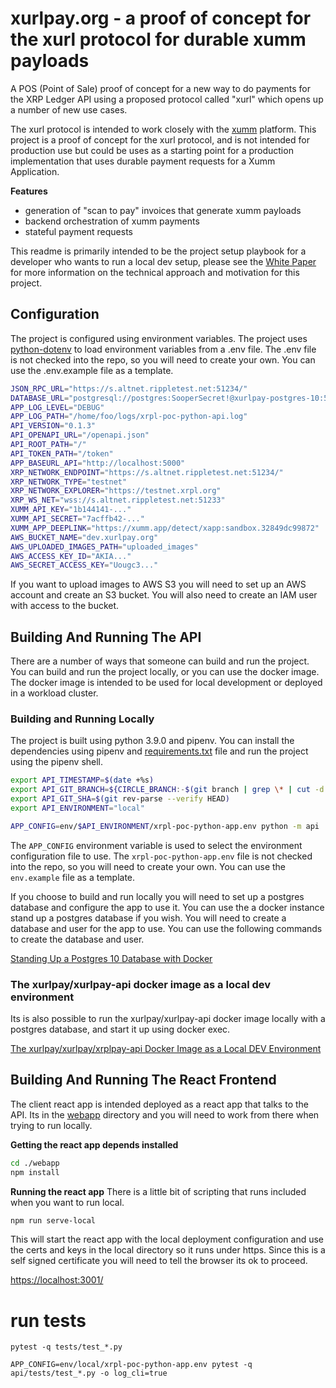 # xurlpay.org - a proof of concept for the xurl protocol for durable xumm payloads
A POS (Point of Sale) proof of concept for a new way to do payments for the XRP Ledger API using a proposed protocol called "xurl" which opens up a number of new use cases. 

The xurl protocol is intended to work closely with the [xumm](https://xumm.app) platform. This project is a proof of concept for the xurl protocol, and is not intended for production use but could be uses as a starting point for a production implementation that uses durable payment requests for a Xumm Application.


**Features**

* generation of "scan to pay" invoices that generate xumm payloads
* backend orchestration of xumm payments
* stateful payment requests

This readme is primarily intended to be the project setup playbook for a developer who wants to run a local dev setup, please see the [White Paper](./docs/whitepaper.md) for more information on the technical approach and motivation for this project.

## Configuration
The project is configured using environment variables. The project uses [python-dotenv](https://pypi.org/project/python-dotenv/) to load environment variables from a .env file. The .env file is not checked into the repo, so you will need to create your own. You can use the .env.example file as a template.

```bash
JSON_RPC_URL="https://s.altnet.rippletest.net:51234/"
DATABASE_URL="postgresql://postgres:SooperSecret!@xurlpay-postgres-10:5432/xurlpay"
APP_LOG_LEVEL="DEBUG"
APP_LOG_PATH="/home/foo/logs/xrpl-poc-python-api.log"
API_VERSION="0.1.3"
API_OPENAPI_URL="/openapi.json"
API_ROOT_PATH="/"
API_TOKEN_PATH="/token"
APP_BASEURL_API="http://localhost:5000"
XRP_NETWORK_ENDPOINT="https://s.altnet.rippletest.net:51234/"
XRP_NETWORK_TYPE="testnet"
XRP_NETWORK_EXPLORER="https://testnet.xrpl.org"
XRP_WS_NET="wss://s.altnet.rippletest.net:51233"
XUMM_API_KEY="1b144141-..."
XUMM_API_SECRET="7acffb42-..."
XUMM_APP_DEEPLINK="https://xumm.app/detect/xapp:sandbox.32849dc99872"
AWS_BUCKET_NAME="dev.xurlpay.org"
AWS_UPLOADED_IMAGES_PATH="uploaded_images"
AWS_ACCESS_KEY_ID="AKIA..."
AWS_SECRET_ACCESS_KEY="Uougc3..."
```
If you want to upload images to AWS S3 you will need to set up an AWS account and create an S3 bucket. You will also need to create an IAM user with access to the bucket. 

## Building And Running The API
There are a number of ways that someone can build and run the project. You can build and run the project locally, or you can use the docker image. The docker image is intended to be used for local development or deployed in a workload cluster.

### Building and Running Locally
The project is built using python 3.9.0 and pipenv. You can install the dependencies using pipenv and [requirements.txt](./requirements.txt) file and run the project using the pipenv shell.

```bash
export API_TIMESTAMP=$(date +%s)
export API_GIT_BRANCH=${CIRCLE_BRANCH:-$(git branch | grep \* | cut -d ' ' -f2)}
export API_GIT_SHA=$(git rev-parse --verify HEAD)
export API_ENVIRONMENT="local"

APP_CONFIG=env/$API_ENVIRONMENT/xrpl-poc-python-app.env python -m api
```

The `APP_CONFIG` environment variable is used to select the environment configuration file to use. The `xrpl-poc-python-app.env` file is not checked into the repo, so you will need to create your own. You can use the `env.example` file as a template.

If you choose to build and run locally you will need to set up a postgres database and configure the app to use it. You can use the a docker instance stand up a postgres database if you wish. You will need to create a database and user for the app to use. You can use the following commands to create the database and user.

[Standing Up a Postgres 10 Database with Docker](./docker/POSTGRES10.md)

### The xurlpay/xurlpay-api docker image as a local dev environment
Its is also possible to run the xurlpay/xurlpay-api docker image locally with a postgres database, and start it up using docker exec.

[The xurlpay/xurlpay/xrplpay-api Docker Image as a Local DEV Environment](./docker/API.md)


## Building And Running The React Frontend

The client react app is intended deployed as a react app that talks to the API. Its in the [webapp](./webapp) directory and you will need to work from there when trying to run locally.

**Getting the react app depends installed**

```bash
cd ./webapp
npm install
```

**Running the react app**
There is a little bit of scripting that runs included when you want to run local.

```bash
npm run serve-local
```

This will start the react app with the local deployment configuration and use the certs and keys in the local directory so it runs under https. Since this is a self signed certificate you will need to tell the browser its ok to proceed.

[https://localhost:3001/](https://localhost:3001/)



# run tests
`pytest -q tests/test_*.py`

`APP_CONFIG=env/local/xrpl-poc-python-app.env pytest -q api/tests/test_*.py -o log_cli=true`